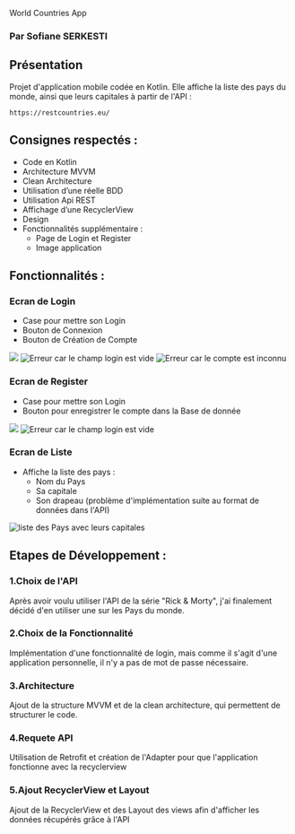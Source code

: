 World Countries App

### Par Sofiane SERKESTI


## Présentation

Projet d'application mobile codée en Kotlin.
Elle affiche la liste des pays du monde, ainsi que leurs capitales à partir de l'API :
````
https://restcountries.eu/
````

## Consignes respectés :

- Code en Kotlin 
- Architecture MVVM
- Clean Architecture
- Utilisation d’une réelle BDD
- Utilisation Api REST
- Affichage d’une RecyclerView
- Design
- Fonctionnalités supplémentaire :
	- Page de Login et Register
	- Image application


## Fonctionnalités :
### Ecran de Login
- Case pour mettre son Login
- Bouton de Connexion
- Bouton de Création de Compte

<img src="img_readme/login.PNG">   <img src="img_readme/login_error.PNG" alt="Erreur car le champ login est vide"> <img src="img_readme/login_error_2.PNG" alt="Erreur car le compte est inconnu">

### Ecran de Register
- Case pour mettre son Login
- Bouton pour enregistrer le compte dans la Base de donnée

<img src="img_readme/register.PNG">   <img src="img_readme/register_error.PNG" alt="Erreur car le champ login est vide"> 

### Ecran de Liste 
- Affiche la liste des pays :
	- Nom du Pays
	- Sa capitale
	- Son drapeau (problème d'implémentation suite au format de données dans l'API)
 
<img src="img_readme/liste.PNG" alt="liste des Pays avec leurs capitales">  

## Etapes de Développement :
### 1.Choix de l'API
Après avoir voulu utiliser l'API de la série "Rick & Morty", j'ai finalement décidé d'en utiliser une
sur les Pays du monde.

### 2.Choix de la Fonctionnalité
Implémentation d'une fonctionnalité de login, mais comme il s'agit d'une application personnelle,
il n'y a pas de mot de passe nécessaire.

### 3.Architecture 
Ajout de la structure MVVM et de la clean architecture, qui permettent de structurer le code.

### 4.Requete API
Utilisation de Retrofit et création de l'Adapter pour que l'application fonctionne avec la recyclerview

### 5.Ajout RecyclerView et Layout
Ajout de la RecyclerView et des Layout des views afin d'afficher les données récupérés grâce à l'API



